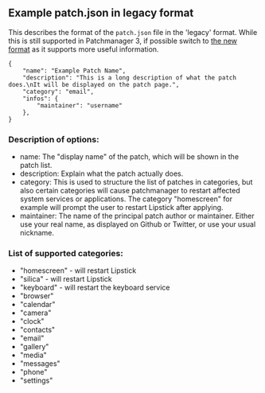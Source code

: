 ## Example patch.json in legacy format

This describes the format of the `patch.json` file in the 'legacy' format.
While this is still supported in Patchmanager 3, if possible switch to [the new format](./example_patch.json.md) as it supports more useful information.

    {
        "name": "Example Patch Name",
        "description": "This is a long description of what the patch does.\nIt will be displayed on the patch page.",
        "category": "email",
        "infos": {
            "maintainer": "username"
        },
    }

### Description of options:

 - name: The "display name" of the patch, which will be shown in the patch list.
 - description: Explain what the patch actually does.
 - category: This is used to structure the list of patches in categories, but also certain categories will cause patchmanager to restart affected system services or applications.  The category "homescreen" for example will prompt the user to restart Lipstick after applying.  
 - maintainer: The name of the principal patch author or maintainer.  Either use your real name, as displayed on Github or Twitter, or use your usual nickname.

### List of supported categories:

 - "homescreen" - will restart Lipstick
 - "silica" - will restart Lipstick
 - "keyboard" - will restart the keyboard service
 - "browser"
 - "calendar"
 - "camera"
 - "clock"
 - "contacts"
 - "email"
 - "gallery"
 - "media"
 - "messages"
 - "phone"
 - "settings"
